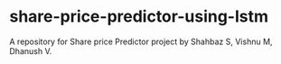 # share-price-predictor-using-lstm
A repository for Share price Predictor project by Shahbaz S, Vishnu M, Dhanush V.
